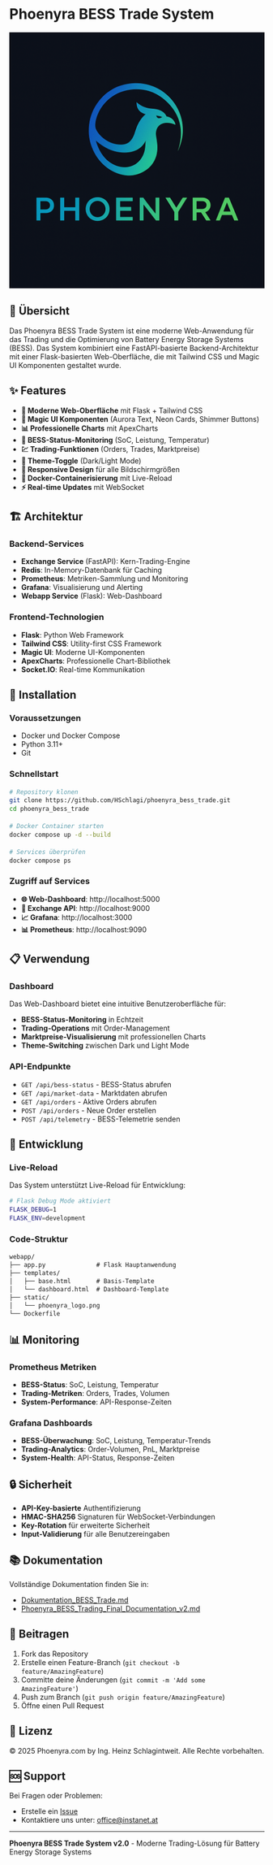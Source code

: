 # Phoenyra BESS Trade System

![Phoenyra Logo](logo/Phoenyra_Logos/Phoenyra_Abstract.png)

## 🚀 Übersicht

Das Phoenyra BESS Trade System ist eine moderne Web-Anwendung für das Trading und die Optimierung von Battery Energy Storage Systems (BESS). Das System kombiniert eine FastAPI-basierte Backend-Architektur mit einer Flask-basierten Web-Oberfläche, die mit Tailwind CSS und Magic UI Komponenten gestaltet wurde.

## ✨ Features

- **🎨 Moderne Web-Oberfläche** mit Flask + Tailwind CSS
- **🔮 Magic UI Komponenten** (Aurora Text, Neon Cards, Shimmer Buttons)
- **📊 Professionelle Charts** mit ApexCharts
- **🔋 BESS-Status-Monitoring** (SoC, Leistung, Temperatur)
- **💹 Trading-Funktionen** (Orders, Trades, Marktpreise)
- **🌙 Theme-Toggle** (Dark/Light Mode)
- **📱 Responsive Design** für alle Bildschirmgrößen
- **🐳 Docker-Containerisierung** mit Live-Reload
- **⚡ Real-time Updates** mit WebSocket

## 🏗️ Architektur

### Backend-Services
- **Exchange Service** (FastAPI): Kern-Trading-Engine
- **Redis**: In-Memory-Datenbank für Caching
- **Prometheus**: Metriken-Sammlung und Monitoring
- **Grafana**: Visualisierung und Alerting
- **Webapp Service** (Flask): Web-Dashboard

### Frontend-Technologien
- **Flask**: Python Web Framework
- **Tailwind CSS**: Utility-first CSS Framework
- **Magic UI**: Moderne UI-Komponenten
- **ApexCharts**: Professionelle Chart-Bibliothek
- **Socket.IO**: Real-time Kommunikation

## 🚀 Installation

### Voraussetzungen
- Docker und Docker Compose
- Python 3.11+
- Git

### Schnellstart
```bash
# Repository klonen
git clone https://github.com/HSchlagi/phoenyra_bess_trade.git
cd phoenyra_bess_trade

# Docker Container starten
docker compose up -d --build

# Services überprüfen
docker compose ps
```

### Zugriff auf Services
- **🌐 Web-Dashboard**: http://localhost:5000
- **🔌 Exchange API**: http://localhost:9000
- **📈 Grafana**: http://localhost:3000
- **📊 Prometheus**: http://localhost:9090

## 📋 Verwendung

### Dashboard
Das Web-Dashboard bietet eine intuitive Benutzeroberfläche für:
- **BESS-Status-Monitoring** in Echtzeit
- **Trading-Operations** mit Order-Management
- **Marktpreise-Visualisierung** mit professionellen Charts
- **Theme-Switching** zwischen Dark und Light Mode

### API-Endpunkte
- `GET /api/bess-status` - BESS-Status abrufen
- `GET /api/market-data` - Marktdaten abrufen
- `GET /api/orders` - Aktive Orders abrufen
- `POST /api/orders` - Neue Order erstellen
- `POST /api/telemetry` - BESS-Telemetrie senden

## 🔧 Entwicklung

### Live-Reload
Das System unterstützt Live-Reload für Entwicklung:
```bash
# Flask Debug Mode aktiviert
FLASK_DEBUG=1
FLASK_ENV=development
```

### Code-Struktur
```
webapp/
├── app.py              # Flask Hauptanwendung
├── templates/
│   ├── base.html       # Basis-Template
│   └── dashboard.html  # Dashboard-Template
├── static/
│   └── phoenyra_logo.png
└── Dockerfile
```

## 📊 Monitoring

### Prometheus Metriken
- **BESS-Status**: SoC, Leistung, Temperatur
- **Trading-Metriken**: Orders, Trades, Volumen
- **System-Performance**: API-Response-Zeiten

### Grafana Dashboards
- **BESS-Überwachung**: SoC, Leistung, Temperatur-Trends
- **Trading-Analytics**: Order-Volumen, PnL, Marktpreise
- **System-Health**: API-Status, Response-Zeiten

## 🔒 Sicherheit

- **API-Key-basierte** Authentifizierung
- **HMAC-SHA256** Signaturen für WebSocket-Verbindungen
- **Key-Rotation** für erweiterte Sicherheit
- **Input-Validierung** für alle Benutzereingaben

## 📚 Dokumentation

Vollständige Dokumentation finden Sie in:
- [Dokumentation_BESS_Trade.md](Dokumentation_BESS_Trade.md)
- [Phoenyra_BESS_Trading_Final_Documentation_v2.md](Phoenyra_BESS_Trading_Final_Documentation_v2.md)

## 🤝 Beitragen

1. Fork das Repository
2. Erstelle einen Feature-Branch (`git checkout -b feature/AmazingFeature`)
3. Committe deine Änderungen (`git commit -m 'Add some AmazingFeature'`)
4. Push zum Branch (`git push origin feature/AmazingFeature`)
5. Öffne einen Pull Request

## 📄 Lizenz

© 2025 Phoenyra.com by Ing. Heinz Schlagintweit. Alle Rechte vorbehalten.

## 🆘 Support

Bei Fragen oder Problemen:
- Erstelle ein [Issue](https://github.com/HSchlagi/phoenyra_bess_trade/issues)
- Kontaktiere uns unter: office@instanet.at

---

**Phoenyra BESS Trade System v2.0** - Moderne Trading-Lösung für Battery Energy Storage Systems